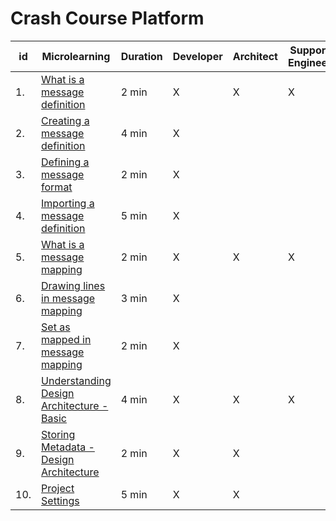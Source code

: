 # Crash Course Platform


| id | Microlearning | Duration | Developer | Architect | Support<br>Engineer |
| ---- | ---- | ---- | ---- | ---- | ---- |
|1. |[What is a message definition](crashcourse-platform-design-what-is-a-message-definition.md)| 2 min | X | X | X |
|2. |[Creating a message definition](crashcourse-platform-design-creating-a-message-definition.md)| 4 min | X | | |
|3. |[Defining a message format](crashcourse-platform-design-defining-a-message-format.md)| 2 min | X | | |
|4. |[Importing a message definition](crashcourse-platform-design-import-message-definition.md)| 5 min | X | | | 
|5. |[What is a message mapping](crashcourse-platform-design-what-is-a-message-mapping.md)| 2 min | X | X | X |
|6. |[Drawing lines in message mapping](crashcourse-platform-design-drawing-lines-in-message-mapping.md)| 3 min | X | | |
|7. |[Set as mapped in message mapping](crashcourse-platform-design-set-as-mapped-in-message-mapping.md)| 2 min | X | | |
|8. |[Understanding Design Architecture - Basic](crashcourse-platform-design-understanding-design-architecture-basic.md)| 4 min | X | X | X |
|9. |[Storing Metadata - Design Architecture](crashcourse-platform-design-storing-metadata.md)| 2 min | X | X | |
|10. |[Project Settings](crashcourse-platform-design-project-settings.md)| 5 min | X | X | |